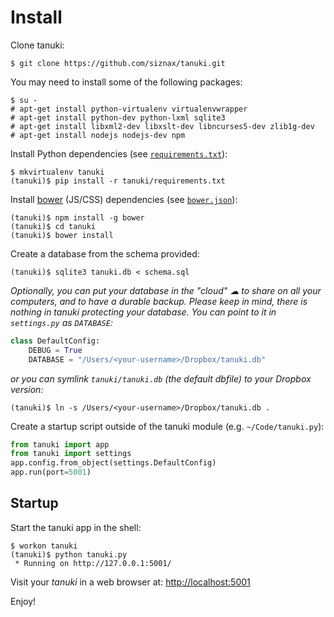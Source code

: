 Install
================================================================

Clone tanuki:

```shell
$ git clone https://github.com/siznax/tanuki.git
```

You may need to install some of the following packages:

```root
$ su -
# apt-get install python-virtualenv virtualenvwrapper
# apt-get install python-dev python-lxml sqlite3
# apt-get install libxml2-dev libxslt-dev libncurses5-dev zlib1g-dev
# apt-get install nodejs nodejs-dev npm
```


Install Python dependencies (see [`requirements.txt`](https://github.com/siznax/tanuki/blob/master/requirements.txt)):

```shell
$ mkvirtualenv tanuki
(tanuki)$ pip install -r tanuki/requirements.txt
```


Install [bower](http://bower.io/) (JS/CSS) dependencies (see [`bower.json`](https://github.com/siznax/tanuki/blob/master/bower.json)):

```shell
(tanuki)$ npm install -g bower
(tanuki)$ cd tanuki
(tanuki)$ bower install
```


Create a database from the schema provided:

```shell
(tanuki)$ sqlite3 tanuki.db < schema.sql
```


_Optionally, you can put your database in the "cloud" &#x2601; to share
on all your computers, and to have a durable backup. Please keep in
mind, there is nothing in tanuki protecting your database. You can
point to it in `settings.py` as `DATABASE`:_

```python
class DefaultConfig:
    DEBUG = True
    DATABASE = "/Users/<your-username>/Dropbox/tanuki.db"
```

_or you can symlink `tanuki/tanuki.db` (the default dbfile) to your Dropbox version:_

```shell
(tanuki)$ ln -s /Users/<your-username>/Dropbox/tanuki.db .
```


Create a startup script outside of the tanuki module (e.g. `~/Code/tanuki.py`): 

```python
from tanuki import app
from tanuki import settings
app.config.from_object(settings.DefaultConfig)
app.run(port=5001)
```


Startup
-------

Start the tanuki app in the shell:

```shell
$ workon tanuki
(tanuki)$ python tanuki.py
 * Running on http://127.0.0.1:5001/
```

Visit your _tanuki_ in a web browser at: <http://localhost:5001>

Enjoy!

